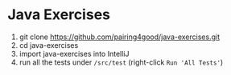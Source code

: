 # Java Exercises

1. git clone https://github.com/pairing4good/java-exercises.git
1. cd java-exercises
1. import java-exercises into IntelliJ
1. run all the tests under `/src/test` (right-click `Run 'All Tests'`)

